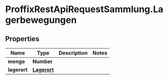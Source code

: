 # ProffixRestApiRequestSammlung.Lagerbewegungen

## Properties
Name | Type | Description | Notes
------------ | ------------- | ------------- | -------------
**menge** | **Number** |  | 
**lagerort** | [**Lagerort**](Lagerort.md) |  | 


